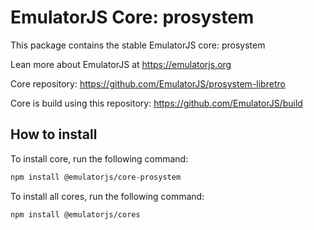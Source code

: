 # EmulatorJS Core: prosystem

This package contains the stable EmulatorJS core: prosystem

Lean more about EmulatorJS at https://emulatorjs.org

Core repository:
https://github.com/EmulatorJS/prosystem-libretro

Core is build using this repository:
https://github.com/EmulatorJS/build

## How to install

To install core, run the following command:

```bash
npm install @emulatorjs/core-prosystem
```
To install all cores, run the following command:

```bash
npm install @emulatorjs/cores
```

